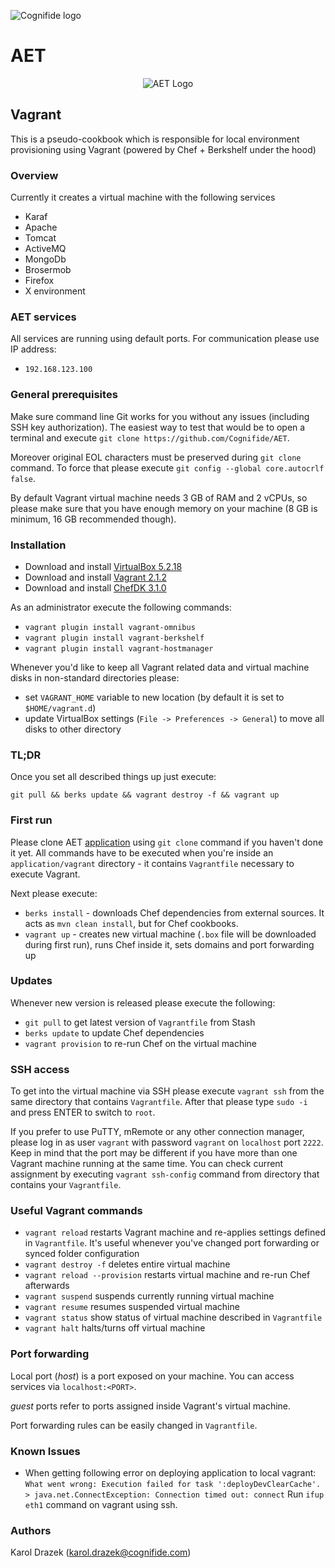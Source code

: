 ![Cognifide logo](http://cognifide.github.io/images/cognifide-logo.png)

# AET
<p align="center">
  <img src="https://github.com/Cognifide/aet/blob/master/misc/img/aet-logo-black.png?raw=true"
         alt="AET Logo"/>
</p>

## Vagrant

This is a pseudo-cookbook which is responsible for local environment
provisioning using Vagrant (powered by Chef + Berkshelf under the hood)

### Overview

Currently it creates a virtual machine with the following services

* Karaf
* Apache
* Tomcat
* ActiveMQ
* MongoDb
* Brosermob
* Firefox
* X environment

### AET services

All services are running using default ports. For communication please use
IP address:

* `192.168.123.100`

### General prerequisites

Make sure command line Git works for you without any issues (including SSH key
authorization). The easiest way to test that would be to open a terminal and
execute `git clone https://github.com/Cognifide/AET`.

Moreover original EOL characters must be preserved during `git clone` command.
To force that please execute `git config --global core.autocrlf false`.

By default Vagrant virtual machine needs 3 GB of RAM and 2 vCPUs, so please
make sure that you have enough memory on your machine (8 GB is minimum, 16 GB
recommended though).

### Installation

* Download and install
  [VirtualBox 5.2.18](https://www.virtualbox.org/wiki/Downloads)
* Download and install
  [Vagrant 2.1.2](https://releases.hashicorp.com/vagrant/)
* Download and install [ChefDK 3.1.0](https://downloads.chef.io/chefdk/stable)

As an administrator execute the following commands:

* `vagrant plugin install vagrant-omnibus`
* `vagrant plugin install vagrant-berkshelf`
* `vagrant plugin install vagrant-hostmanager`

Whenever you'd like to keep all Vagrant related data and virtual machine disks
in non-standard directories please:

* set `VAGRANT_HOME` variable to new location (by default it is set to
  `$HOME/vagrant.d`)
* update VirtualBox settings (`File -> Preferences -> General`) to move all
  disks to other directory

### TL;DR

Once you set all described things up just execute:

```
git pull && berks update && vagrant destroy -f && vagrant up
```

### First run

Please clone AET [application](https://github.com/Cognifide/AET)
using `git clone` command if you haven't done it yet. All commands have to be
executed when you're inside an `application/vagrant` directory - it contains
`Vagrantfile` necessary to execute Vagrant.

Next please execute:

* `berks install` - downloads Chef dependencies from external sources. It acts
  as `mvn clean install`, but for Chef cookbooks.
* `vagrant up` - creates new virtual machine (`.box` file will be downloaded
  during first run), runs Chef inside it, sets domains and port forwarding up

### Updates

Whenever new version is released please execute the following:

* `git pull` to get latest version of `Vagrantfile` from Stash
* `berks update` to update Chef dependencies
* `vagrant provision` to re-run Chef on the virtual machine

### SSH access

To get into the virtual machine via SSH please execute `vagrant ssh` from the
same directory that contains `Vagrantfile`. After that please type `sudo -i`
and press ENTER to switch to `root`.

If you prefer to use PuTTY, mRemote or any other connection manager, please log
in as user `vagrant` with password `vagrant` on `localhost` port `2222`. Keep
in mind that the port may be different if you have more than one Vagrant
machine running at the same time. You can check current assignment by executing
`vagrant ssh-config` command from directory that contains your `Vagrantfile`.

### Useful Vagrant commands

* `vagrant reload` restarts Vagrant machine and re-applies settings defined in
  `Vagrantfile`. It's useful whenever you've changed port forwarding or synced
  folder configuration
* `vagrant destroy -f` deletes entire virtual machine
* `vagrant reload --provision` restarts virtual machine and re-run Chef
  afterwards
* `vagrant suspend` suspends currently running virtual machine
* `vagrant resume` resumes suspended virtual machine
* `vagrant status` show status of virtual machine described in `Vagrantfile`
* `vagrant halt` halts/turns off virtual machine

### Port forwarding

Local port (*host*) is a port exposed on your machine. You can access services
via `localhost:<PORT>`.

*guest* ports refer to ports assigned inside Vagrant's virtual machine.

Port forwarding rules can be easily changed in `Vagrantfile`.

### Known Issues

* When getting following error on deploying application to local vagrant: `What went wrong: Execution failed for task ':deployDevClearCache'. > java.net.ConnectException: Connection timed out: connect` Run `ifup eth1` command on vagrant using ssh.

### Authors

Karol Drazek (<karol.drazek@cognifide.com>)
